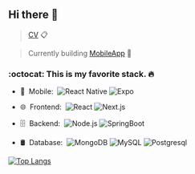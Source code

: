 
## Hi there 👋

> [CV](https://github.com/stalynAlejandro/stalynAlejandro/blob/main/StalynAlejandro.pdf) :clipboard:

> Currently building [MobileApp](https://github.com/TutoryOrg/JWTrivial) :iphone:

### :octocat: This is my favorite stack. 🔥

- 📱 &nbsp;Mobile:&nbsp;
  ![React Native](https://img.shields.io/badge/-React%20Native-0A1A2F?style=flat&logo=React&logoColor=00d8fd)
  ![Expo](https://img.shields.io/badge/-Expo-0A1A2F?style=flat&logo=Expo&logoColor=FFF)
<!--   ![Java](https://img.shields.io/badge/-Java-0A1A2F?style=flat&logo=Java&logoColor=FFF) -->
<!--   ![Kotlin](https://img.shields.io/badge/-Kotlin-0A1A2F?style=flat&logo=Kotlin) -->
<!--   ![Ionic](https://img.shields.io/badge/-Ionic-0A1A2F?style=flat&logo=Ionic) -->
- 🌐 &nbsp;Frontend:&nbsp;
  ![React](https://img.shields.io/badge/-React-0A1A2F?style=flat&logo=react)
  ![Next.js](https://img.shields.io/badge/-Next.js-0A1A2F?style=flat&logo=next.js)
<!--   ![JavaScript](https://img.shields.io/badge/-JavaScript-0A1A2F?style=flat&logo=javascript) -->
<!--   ![StyledComponents](https://img.shields.io/badge/-StyledComponents-0A1A2F?style=flat&logo=styled-components&logoColor=fff) -->
- 🗄 &nbsp;Backend:&nbsp;
  ![Node.js](https://img.shields.io/badge/-Node.js-0A1A2F?style=flat&logo=node.js)
  ![SpringBoot](https://img.shields.io/badge/-SpringBoot-brightgreen)
<!--   ![Laravel](https://img.shields.io/badge/-Laravel-0A1A2F?style=flat&logo=laravel) -->
<!--   ![Symfony](https://img.shields.io/badge/-Symfony-0A1A2F?style=flat&logo=symfony) -->
- 🛢 &nbsp;Database:&nbsp;
  ![MongoDB](https://img.shields.io/badge/-MongoDB-0A1A2F?style=flat&logo=mongodb)
  ![MySQL](https://img.shields.io/badge/-MySQL-0A1A2F?style=flat&logo=mysql&logoColor=00d8fd)
  ![Postgresql](https://img.shields.io/badge/-Postgresql-0A1A2F?style=flat&logo=postgresql)
<!--   ![Redis](https://img.shields.io/badge/-Redis-0A1A2F?style=flat&logo=redis) -->
<!--   ![RethinkDB](https://img.shields.io/badge/-RethinkDB-0A1A2F?style=flat&logo=rethinkdb) -->
<!-- - ⚙️ &nbsp;VCS: &nbsp; -->
<!--   ![Git](https://img.shields.io/badge/-Git-0A1A2F?style=flat&logo=git) -->
<!--   ![GitHub](https://img.shields.io/badge/-GitHub-0A1A2F?style=flat&logo=github) -->
<!--   ![Gitlab](https://img.shields.io/badge/-Gitlab-0A1A2F?style=flat&logo=gitlab) -->
<!--   ![Markdown](https://img.shields.io/badge/-Markdown-0A1A2F?style=flat&logo=markdown) -->
<!-- - 🔧 &nbsp;IDE's:&nbsp; -->
<!--   ![Visual Studio Code](https://img.shields.io/badge/-Visual%20Studio%20Code-0A1A2F?style=flat&logo=visual-studio-code&logoColor=007ACC) -->
<!--   ![Android Studio](https://img.shields.io/badge/-Android%20Studio%20Code-0A1A2F?style=flat&logo=android-studio) -->
<!--   ![Vim](https://img.shields.io/badge/-Vim-0A1A2F?style=flat&logo=vim&logoColor=007ACC) -->


<!-- - 🖥 &nbsp;Design:&nbsp; -->
<!--   ![AdobeXD](https://img.shields.io/badge/-AdobeXD-0A1A2F?style=flat&logo=adobe-xd) -->
<!--   ![Framer](https://img.shields.io/badge/-Framer-0A1A2F?style=flat&logo=framer) -->
<!--   ![Figma](https://img.shields.io/badge/-Figma-0A1A2F?style=flat&logo=figma) -->


[![Top Langs](https://github-readme-stats.vercel.app/api/top-langs/?username=stalynAlejandro&layout=compact&&theme=radical)](https://github.com/stalynAlejandro/github-readme-stats)


<!--
### :bowtie: Emoji Cheat Sheet. :rocket:



|   Commit type              | Emoji                                         |
|:---------------------------|:----------------------------------------------|
| New feature                | :sparkles: `:sparkles:`                       |
| Bugfix                     | :bug: `:bug:`                                 |
| Documentation              | :books: `:books:`                             |
| Tests                      | :rotating_light: `:rotating_light:`           |
| Adding a test              | :white_check_mark: `:white_check_mark:`       |
| Refactor code              | :hammer: `:hammer:`                           |
| Removing code/files        | :fire: `:fire:`                               |
| Security                   | :lock: `:lock:`                               |
| Upgrading dependencies     | :arrow_up: `:arrow_up:`                       |
| Translation                | :alien: `:alien:`                             |
| Text                       | :pencil: `:pencil:`                           |
| Deploying stuff            | :rocket: `:rocket:`                           |
| Package.json in JS         | :package: `:package:`                         |
| Breaking changes           | :boom: `:boom:`                               |
| Code review changes        | :ok_hand: `:ok_hand:`                         |
| Other                      | [Be creative](https://www.emoji-cheat-sheet.com/)  |
-->

<!--
**stalynAlejandro/stalynAlejandro** is a ✨ _special_ ✨ repository because its `README.md` (this file) appears on your GitHub profile.

Here are some ideas to get you started:

- 🔭 I’m currently working on ...
- 🌱 I’m currently learning ...
- 👯 I’m looking to collaborate on ...
- 🤔 I’m looking for help with ...
- 💬 Ask me about ...
- 📫 How to reach me: ...
- 😄 Pronouns: ...
- ⚡ Fun fact: ...
-->





